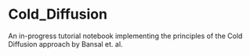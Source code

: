 # Cold_Diffusion
An in-progress tutorial notebook implementing the principles of the Cold Diffusion approach by Bansal et. al.
